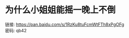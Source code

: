 # 为什么小姐姐能摇一晚上不倒

链接: https://pan.baidu.com/s/1RzKu8tuFcmWtFTh8xPgOFg  
密码: qb42

[](https://avatars3.githubusercontent.com/u/56642120?s=200&v=4)

